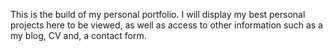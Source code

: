 This is the build of my personal portfolio. I will display my best personal projects here to be viewed, as well as access to other information such as a my blog, CV and, a contact form.
